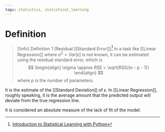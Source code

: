 ```yaml
---
tags: statistics, statistical_learning
---
```


# Definition

> [!info] Definition 1 (Residual [[Standard Error]])[^1]
> In a task like [[Linear Regression]] where $\sigma^2 = Var[\epsilon]$ is not known, it can be estimated using the residual standard error, which is
> $$
> \begin{align}
> \sigma \approx RSE = \sqrt{RSS/(n - p - 1)}
> \end{align}
> $$
> where $p$ is the number of parameters.

It is the estimate of the [[Standard Deviation]] of $\epsilon$. In [[Linear Regression]], roughly speaking, it is the average amount that the predicted output will deviate from the true regression line.

It is considered an absolute measure of the lack of fit of the model.

[^1]: [Introduction to Statistical Learning with Python](zotero://open-pdf/library/items/9JTAJ2JI?page=84)